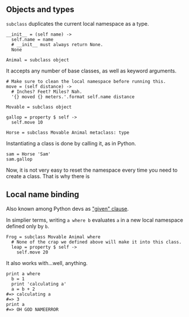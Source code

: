 ## Objects and types

`subclass` duplicates the current local namespace as a type.

```dg
__init__ = (self name) ->
  self.name = name
  # __init__ must always return None.
  None

Animal = subclass object
```

It accepts any number of base classes, as well as keyword arguments.

```dg
# Make sure to clean the local namespace before running this.
move = (self distance) ->
  # Inches? Feet? Miles? Nah.
  '{} moved {} meters.'.format self.name distance

Movable = subclass object
```

```dg
gallop = property $ self ->
  self.move 10

Horse = subclass Movable Animal metaclass: type
```

Instantiating a class is done by calling it, as in Python.

```dg
sam = Horse 'Sam'
sam.gallop
```

Now, it is not very easy to reset the namespace every time you need
to create a class. That is why there is

## Local name binding

Also known among Python devs as ["given" clause](http://www.python.org/dev/peps/pep-3150/).

In simplier terms, writing `a where b` evaluates `a` in a new local namespace
defined only by `b`.

```dg
Frog = subclass Movable Animal where
  # None of the crap we defined above will make it into this class.
  leap = property $ self ->
    self.move 20
```

It also works with...well, anything.

```dg
print a where
  b = 1
  print 'calculating a'
  a = b + 2
#=> calculating a
#=> 3
print a
#=> OH GOD NAMEERROR
```
